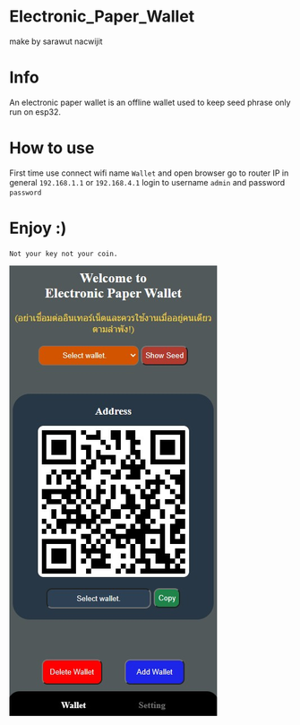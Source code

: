 # Electronic_Paper_Wallet
make by sarawut nacwijit

# Info
An electronic paper wallet is an offline wallet used to keep seed phrase only run on esp32.

# How to use 
First time use connect wifi name `Wallet` and open browser go to router IP  in general `192.168.1.1` or `192.168.4.1` login to username `admin` and password `password`

# Enjoy :)
`Not your key not your coin.`

![](https://github.com/aofserver/Electronic_Paper_Wallet/blob/main/src/wallet.jpg)
